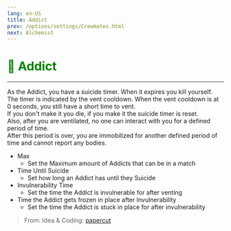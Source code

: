 ```yaml
---
lang: en-US
title: Addict
prev: /options/settings/Crewmates.html
next: Alchemist
---
```


# <font color="green">💊 <b>Addict</b></font> <Badge text="Basic" type="tip" vertical="middle"/>
---

As the Addict, you have a suicide timer. When it expires you kill yourself.<br>
The timer is indicated by the vent cooldown. When the vent cooldown is at 0 seconds, you still have a short time to vent.<br>
If you don't make it you die, if you make it the suicide timer is reset.<br>
Also, after you are ventilated, no one can interact with you for a defined period of time.<br>
After this period is over, you are immobilized for another defined period of time and cannot report any bodies.
* Max
  * Set the Maximum amount of Addicts that can be in a match
* Time Until Suicide
  * Set how long an Addict has until they Suicide
* Invulnerability Time
  * Set the time the Addict is invulnerable for after venting
* Time the Addict gets frozen in place after Invulnerability
  * Set the time the Addict is stuck in place for after invulnerability

> From: Idea & Coding: [papercut](https://github.com/lars-wu) 
